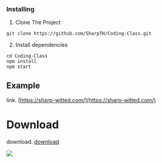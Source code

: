 ### Installing

1. Clone The Project
```
git clone https://github.com/SharpTH/Coding-Class.git
```
2. Install dependencies
```
cd Coding-Class
npm install
npm start
```
## Example
link. [https://sharp-witted.com/](https://sharp-witted.com/)
# Download
download. [download](https://sharp-witted.com/download/)

![](https://github.com/SharpTH/Coding-Class/blob/main/app.png)
